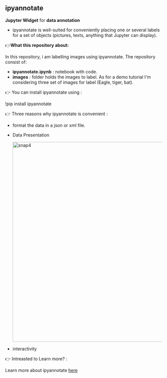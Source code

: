## ipyannotate

**Jupyter Widget** for **data annotation**

- ipyannotate is well-suited for conveniently placing one or several labels for a set of objects (pictures, texts, anything that Jupyter can display).

👉**What this repository about:**

In this repository, i am labelling images using  ipyannotate. The repository consist of:

- **ipyannotate.ipynb** : notebook with code.
- **images** : folder holds the images to label. As for a demo tutorial I'm considering three set of images for label (Eagle, tiger, bat).

👉 You can install ipyannotate using :

!pip install ipyannotate

👉 Three reasons why ipyannotate is convenient :

- format the data in a json or xml file.
- Data Presentation

  <img width="641" alt="snap4" src="https://user-images.githubusercontent.com/31788971/212521155-05e210a6-f573-4b30-a086-11e1f3318528.png">
  
- interactivity

👉 Intreasted to Learn more? :

Learn more about ipyannotate [here](https://github.com/ipyannotate/ipyannotate)


